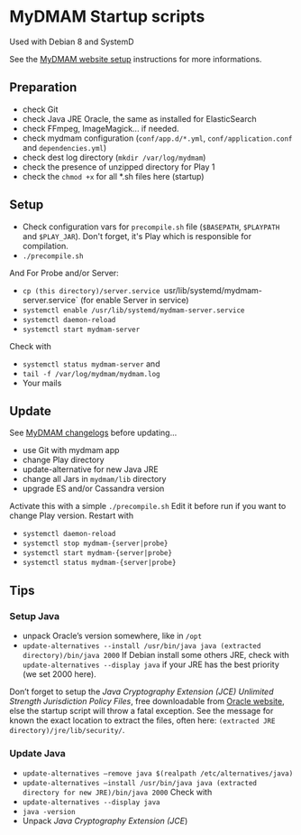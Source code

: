 # MyDMAM Startup scripts
Used with Debian 8 and SystemD

See the [MyDMAM website setup](http://mydmam.org/setup/) instructions for more informations.

## Preparation
- check Git
- check Java JRE Oracle, the same as installed for ElasticSearch
- check FFmpeg, ImageMagick... if needed.
- check mydmam configuration (`conf/app.d/*.yml`, `conf/application.conf` and `dependencies.yml`)
- check dest log directory (`mkdir /var/log/mydmam`)
- check the presence of unzipped directory for Play 1
- check the `chmod +x` for all *.sh files here (startup)

## Setup
- Check configuration vars for `precompile.sh` file (`$BASEPATH`, `$PLAYPATH` and `$PLAY_JAR`).
Don't forget, it's Play which is responsible for compilation.
- `./precompile.sh`

And For Probe and/or Server:
- `cp (this directory)/server.service `usr/lib/systemd/mydmam-server.service` (for enable Server in service)
- `systemctl enable /usr/lib/systemd/mydmam-server.service`
- `systemctl daemon-reload`
- `systemctl start mydmam-server`

Check with
- `systemctl status mydmam-server` and
- `tail -f /var/log/mydmam/mydmam.log`
- Your mails

## Update
See [MyDMAM changelogs](http://mydmam.org/category/changelogs) before updating...
- use Git with mydmam app
- change Play directory
- update-alternative for new Java JRE
- change all Jars in `mydmam/lib` directory
- upgrade ES and/or Cassandra version

Activate this with a simple `./precompile.sh`
Edit it before run if you want to change Play version.
Restart with
- `systemctl daemon-reload`
- `systemctl stop mydmam-{server|probe}`
- `systemctl start mydmam-{server|probe}`
- `systemctl status mydmam-{server|probe}`

## Tips
### Setup Java 
- unpack Oracle’s version somewhere, like in `/opt`
- `update-alternatives --install /usr/bin/java java (extracted directory)/bin/java 2000`
If Debian install some others JRE, check with
`update-alternatives --display java`
if your JRE has the best priority (we set 2000 here).

Don’t forget to setup the *Java Cryptography Extension (JCE) Unlimited Strength Jurisdiction Policy Files*, free downloadable from [Oracle website](http://www.oracle.com/technetwork/java/javase/downloads/index.html), else the startup script will throw a fatal exception. See the message for known the exact location to extract the files, often here: `(extracted JRE directory)/jre/lib/security/`.

### Update Java
- `update-alternatives —remove java $(realpath /etc/alternatives/java)`
- `update-alternatives —install /usr/bin/java java (extracted directory for new JRE)/bin/java 2000`
Check with
- `update-alternatives --display java`
- `java -version`
- Unpack *Java Cryptography Extension (JCE*)